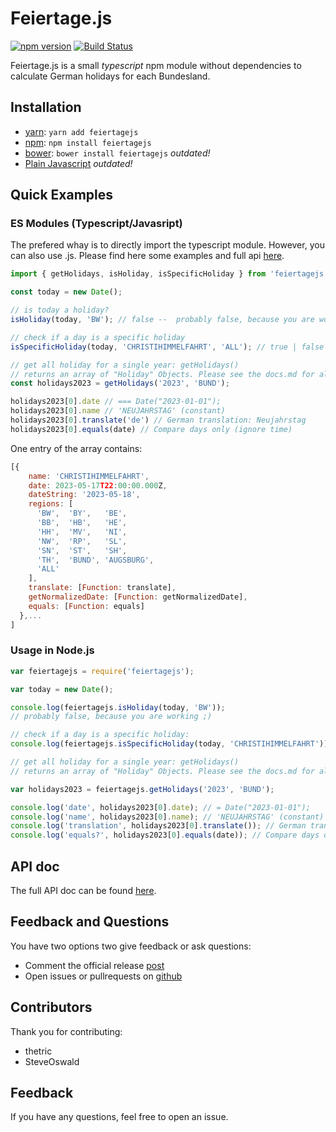 # Feiertage.js

[![npm version](https://badge.fury.io/js/feiertagejs.svg)](https://badge.fury.io/js/feiertagejs)
[![Build Status](https://travis-ci.org/sfakir/feiertagejs.svg?branch=master)](https://travis-ci.org/sfakir/feiertagejs)

Feiertage.js is a small _typescript_ npm module without dependencies to calculate German holidays for each Bundesland.

## Installation

- [yarn](https://yarnpkg.com/en/): `yarn add feiertagejs`
- [npm](https://www.npmjs.com/): `npm install feiertagejs`
- [bower](https://bower.io/): `bower install feiertagejs` _outdated!_
- [Plain Javascript](http://extern.fakir.it/feiertagejs/feiertagejs.zip) _outdated!_

## Quick Examples

### ES Modules (Typescript/Javasript)

The prefered whay is to directly import the typescript module. However, you can also use .js.
Please find here some examples and full api [here](docs.md).

```javascript
import { getHolidays, isHoliday, isSpecificHoliday } from 'feiertagejs';

const today = new Date();

// is today a holiday?
isHoliday(today, 'BW'); // false --  probably false, because you are working ;)

// check if a day is a specific holiday
isSpecificHoliday(today, 'CHRISTIHIMMELFAHRT', 'ALL'); // true | false

// get all holiday for a single year: getHolidays()
// returns an array of "Holiday" Objects. Please see the docs.md for all properties.
const holidays2023 = getHolidays('2023', 'BUND');

holidays2023[0].date // === Date("2023-01-01");
holidays2023[0].name // 'NEUJAHRSTAG' (constant)
holidays2023[0].translate('de') // German translation: Neujahrstag
holidays2023[0].equals(date) // Compare days only (ignore time)
```

One entry of the array contains:

```javascript
[{
    name: 'CHRISTIHIMMELFAHRT',
    date: 2023-05-17T22:00:00.000Z,
    dateString: '2023-05-18',
    regions: [
      'BW',  'BY',   'BE',
      'BB',  'HB',   'HE',
      'HH',  'MV',   'NI',
      'NW',  'RP',   'SL',
      'SN',  'ST',   'SH',
      'TH',  'BUND', 'AUGSBURG',
      'ALL'
    ],
    translate: [Function: translate],
    getNormalizedDate: [Function: getNormalizedDate],
    equals: [Function: equals]
  },...
]

```

### Usage in Node.js

```javascript
var feiertagejs = require('feiertagejs');

var today = new Date();

console.log(feiertagejs.isHoliday(today, 'BW'));
// probably false, because you are working ;)

// check if a day is a specific holiday:
console.log(feiertagejs.isSpecificHoliday(today, 'CHRISTIHIMMELFAHRT'));

// get all holiday for a single year: getHolidays()
// returns an array of "Holiday" Objects. Please see the docs.md for all properties.

var holidays2023 = feiertagejs.getHolidays('2023', 'BUND');

console.log('date', holidays2023[0].date); // = Date("2023-01-01");
console.log('name', holidays2023[0].name); // 'NEUJAHRSTAG' (constant)
console.log('translation', holidays2023[0].translate()); // German translation: Neujahrstag
console.log('equals?', holidays2023[0].equals(date)); // Compare days only (ignore time)
```

## API doc

The full API doc can be found [here](docs.md).

## Feedback and Questions

You have two options two give feedback or ask questions:

- Comment the official release [post](https://fakir.tech/de/feiertage-js-deutsche-feiertage-fuer-node-js-und-browser-javascript/)
- Open issues or pullrequests on [github](https://github.com/sfakir/feiertagejs)

## Contributors

Thank you for contributing:

- thetric
- SteveOswald

## Feedback

If you have any questions, feel free to open an issue.
